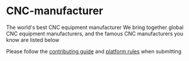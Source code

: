 # CNC-manufacturer
The world's best CNC equipment manufacturer
We bring together global CNC equipment manufacturers, and the famous CNC manufacturers you know are listed below

<p>Please follow the <a href="https://google.com">contributing guide</a> and <a href="https://google.com">platform rules</a> when submitting</p>
